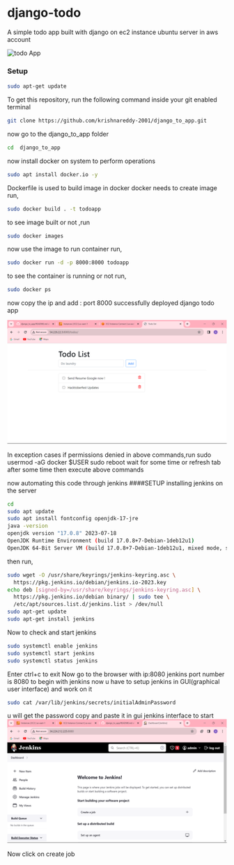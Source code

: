 # django-todo
A simple todo app built with django on ec2 instance ubuntu server in aws account

![todo App](https://raw.githubusercontent.com/shreys7/django-todo/develop/staticfiles/todoApp.png)
### Setup
```bash
sudo apt-get update
```
To get this repository, run the following command inside your git enabled terminal
```bash
git clone https://github.com/krishnareddy-2001/django_to_app.git
```
now go to the django_to_app folder 
```bash
cd  django_to_app
```
now install docker on system to perform operations
```bash
sudo apt install docker.io -y
```
Dockerfile is used to build image in docker 
docker needs to create image run,
```bash
sudo docker build . -t todoapp
```
to see image built or not ,run
```bash
sudo docker images
```
now use the image to run container run,
```bash
sudo docker run -d -p 8000:8000 todoapp
```
to see the container is running or not run,
```bash
sudo docker ps
```
now copy the ip and add : port 8000
successfully deployed django todo app


![todo App](https://github.com/krishnareddy-2001/django_to_app/blob/2016b37446623db7567ea4629a362b792c7ba23c/staticfiles/Screenshot%202023-11-27%20110056.png)


In exception cases
if permissions denied in above commands,run 
sudo usermod -aG  docker $USER
sudo reboot
wait for some time or refresh tab after some time 
then execute above commands

now automating this code through jenkins 
####SETUP
installing jenkins on the server
```bash
cd
sudo apt update
sudo apt install fontconfig openjdk-17-jre
java -version
openjdk version "17.0.8" 2023-07-18
OpenJDK Runtime Environment (build 17.0.8+7-Debian-1deb12u1)
OpenJDK 64-Bit Server VM (build 17.0.8+7-Debian-1deb12u1, mixed mode, sharing)
```
then run,
```bash
sudo wget -O /usr/share/keyrings/jenkins-keyring.asc \
  https://pkg.jenkins.io/debian/jenkins.io-2023.key
echo deb [signed-by=/usr/share/keyrings/jenkins-keyring.asc] \
  https://pkg.jenkins.io/debian binary/ | sudo tee \
  /etc/apt/sources.list.d/jenkins.list > /dev/null
sudo apt-get update
sudo apt-get install jenkins
```
Now to check and start jenkins 
```bash
sudo systemctl enable jenkins
sudo systemctl start jenkins
sudo systemctl status jenkins
```
Enter ctrl+c to exit
Now go to the browser with ip:8080
jenkins port number is 8080 to begin with jenkins
now u have to setup jenkins in GUI(graphical user interface) and work on it

```bash
sudo cat /var/lib/jenkins/secrets/initialAdminPassword
```
u will get the password
copy and paste it in gui jenkins interface to start
![jenkins](https://github.com/krishnareddy-2001/django_to_app/blob/7d3dd3021d30c1488990171e3347d06f87018174/staticfiles/Screenshot%202023-11-27%20132129.png)

Now click on create job








